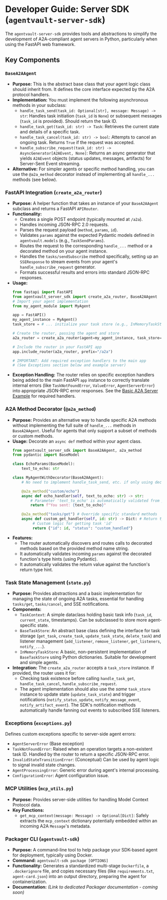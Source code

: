 # Developer Guide: Server SDK (`agentvault-server-sdk`)

The `agentvault-server-sdk` provides tools and abstractions to simplify the development of A2A-compliant agent servers in Python, particularly when using the FastAPI web framework.

## Key Components

### `BaseA2AAgent`

*   **Purpose:** This is the abstract base class that your agent logic class should inherit from. It defines the core interface expected by the A2A protocol handlers.
*   **Implementation:** You must implement the following asynchronous methods in your subclass:
    *   `handle_task_send(task_id: Optional[str], message: Message) -> str`: Handles task initiation (`task_id` is `None`) or subsequent messages (`task_id` is provided). Should return the task ID.
    *   `handle_task_get(task_id: str) -> Task`: Retrieves the current state and details of a specific task.
    *   `handle_task_cancel(task_id: str) -> bool`: Attempts to cancel an ongoing task. Returns `True` if the request was accepted.
    *   `handle_subscribe_request(task_id: str) -> AsyncGenerator[A2AEvent, None]`: Returns an async generator that yields `A2AEvent` objects (status updates, messages, artifacts) for Server-Sent Event streaming.
*   **Alternative:** For simpler agents or specific method handling, you can use the `@a2a_method` decorator instead of implementing all `handle_...` methods (see below).

### FastAPI Integration (`create_a2a_router`)

*   **Purpose:** A helper function that takes an instance of your `BaseA2AAgent` subclass and returns a FastAPI `APIRouter`.
*   **Functionality:**
    *   Creates a single POST endpoint (typically mounted at `/a2a`).
    *   Handles incoming JSON-RPC 2.0 requests.
    *   Parses the request payload (`method`, `params`, `id`).
    *   Validates `params` against the expected Pydantic models defined in `agentvault.models` (e.g., `TaskSendParams`).
    *   Routes the request to the corresponding `handle_...` method or a decorated method on your agent instance.
    *   Handles the `tasks/sendSubscribe` method specifically, setting up an `SSEResponse` to stream events from your agent's `handle_subscribe_request` generator.
    *   Formats successful results and errors into standard JSON-RPC responses.
*   **Usage:**
    ```python
    from fastapi import FastAPI
    from agentvault_server_sdk import create_a2a_router, BaseA2AAgent
    # Import your agent implementation
    from my_agent_module import MyAgent

    app = FastAPI()
    my_agent_instance = MyAgent()
    task_store = # ... initialize your task store (e.g., InMemoryTaskStore()) ...

    # Create the router, passing the agent and store
    a2a_router = create_a2a_router(agent=my_agent_instance, task_store=task_store)

    # Include the router in your FastAPI app
    app.include_router(a2a_router, prefix="/a2a")

    # IMPORTANT: Add required exception handlers to the main app
    # (See Exceptions section below and example server)
    ```
*   **Exception Handling:** The router relies on specific exception handlers being added to the main FastAPI `app` instance to correctly translate internal errors (like `TaskNotFoundError`, `ValueError`, `AgentServerError`) into appropriate JSON-RPC error responses. See the [Basic A2A Server Example](../../examples/basic_a2a_server/main.py) for required handlers.

### A2A Method Decorator (`@a2a_method`)

*   **Purpose:** Provides an alternative way to handle specific A2A methods without implementing the full suite of `handle_...` methods in `BaseA2AAgent`. Useful for agents that only support a subset of methods or custom methods.
*   **Usage:** Decorate an `async def` method within your agent class.
    ```python
    from agentvault_server_sdk import BaseA2AAgent, a2a_method
    from pydantic import BaseModel

    class EchoParams(BaseModel):
        text_to_echo: str

    class MyAgentWithDecorator(BaseA2AAgent):
        # No need to implement handle_task_send, etc. if only using decorators

        @a2a_method("custom/echo")
        async def echo_handler(self, text_to_echo: str) -> str:
            # Parameter 'text_to_echo' is automatically validated from params
            return f"You sent: {text_to_echo}"

        @a2a_method("tasks/get") # Override specific standard methods
        async def custom_get_handler(self, id: str) -> Dict: # Return type validated
             # Custom logic for getting task 'id'
             return {"id": id, "status": "custom_handled"}
    ```
*   **Features:**
    *   The router automatically discovers and routes calls to decorated methods based on the provided method name string.
    *   It automatically validates incoming `params` against the decorated function's type hints (using Pydantic).
    *   It automatically validates the return value against the function's return type hint.

### Task State Management (`state.py`)

*   **Purpose:** Provides abstractions and a basic implementation for managing the state of ongoing A2A tasks, essential for handling `tasks/get`, `tasks/cancel`, and SSE notifications.
*   **Components:**
    *   `TaskContext`: A simple dataclass holding basic task info (`task_id`, `current_state`, timestamps). Can be subclassed to store more agent-specific state.
    *   `BaseTaskStore`: An abstract base class defining the interface for task storage (`get_task`, `create_task`, `update_task_state`, `delete_task`) and listener management (`add_listener`, `remove_listener`, `get_listeners`, `notify_...`).
    *   `InMemoryTaskStore`: A basic, non-persistent implementation of `BaseTaskStore` using Python dictionaries. Suitable for development and simple agents.
*   **Integration:** The `create_a2a_router` accepts a `task_store` instance. If provided, the router uses it for:
    *   Checking task existence before calling `handle_task_get`, `handle_task_cancel`, `handle_subscribe_request`.
    *   The agent implementation should also use the *same* `task_store` instance to update state (`update_task_state`) and trigger notifications (`notify_status_update`, `notify_message_event`, `notify_artifact_event`). The SDK's notification methods automatically handle fanning out events to subscribed SSE listeners.

### Exceptions (`exceptions.py`)

Defines custom exceptions specific to server-side agent errors:

*   `AgentServerError` (Base exception)
*   `TaskNotFoundError`: Raised when an operation targets a non-existent task ID. Handled by the router to return a specific JSON-RPC error.
*   `InvalidStateTransitionError`: (Conceptual) Can be used by agent logic to signal invalid state changes.
*   `AgentProcessingError`: Generic error during agent's internal processing.
*   `ConfigurationError`: Agent configuration issue.

### MCP Utilities (`mcp_utils.py`)

*   **Purpose:** Provides server-side utilities for handling Model Context Protocol data.
*   **Key Functions:**
    *   `get_mcp_context(message: Message) -> Optional[Dict]`: Safely extracts the `mcp_context` dictionary potentially embedded within an incoming A2A `Message`'s metadata.

### Packager CLI (`agentvault-sdk`)

*   **Purpose:** A command-line tool to help package your SDK-based agent for deployment, typically using Docker.
*   **Command:** `agentvault-sdk package [OPTIONS]`
*   **Functionality:** Generates a standardized multi-stage `Dockerfile`, a `.dockerignore` file, and copies necessary files (like `requirements.txt`, `agent-card.json`) into an output directory, preparing the agent for containerization.
*   **Documentation:** *(Link to dedicated Packager documentation - coming soon)*
